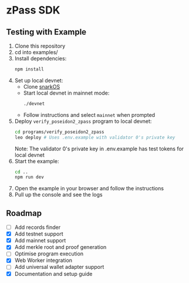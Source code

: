 # zPass SDK

## Testing with Example 

1. Clone this repository
2. cd into examples/
3. Install dependencies:
   ```bash
   npm install
   ```
4. Set up local devnet:
   - Clone [snarkOS](https://github.com/AleoNet/snarkOS)
   - Start local devnet in mainnet mode:
     ```bash
     ./devnet
     ```
   - Follow instructions and select `mainnet` when prompted
5. Deploy `verify_poseidon2_zpass` program to local devnet:
   ```bash
   cd programs/verify_poseidon2_zpass
   leo deploy # Uses .env.example with validator 0's private key
   ```
   Note: The validator 0's private key in .env.example has test tokens for local devnet
6. Start the example:
   ```bash
   cd ..
   npm run dev
   ```
7. Open the example in your browser and follow the instructions
8. Pull up the console and see the logs

## Roadmap

- [ ] Add records finder
- [x] Add testnet support
- [x] Add mainnet support
- [x] Add merkle root and proof generation
- [ ] Optimise program execution
- [x] Web Worker integration  
- [ ] Add universal wallet adapter support
- [x] Documentation and setup guide